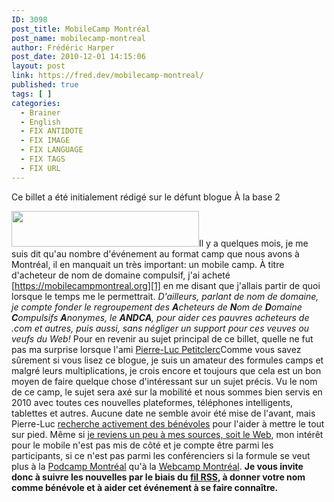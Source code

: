 ```yaml
---
ID: 3098
post_title: MobileCamp Montréal
post_name: mobilecamp-montreal
author: Frédéric Harper
post_date: 2010-12-01 14:15:06
layout: post
link: https://fred.dev/mobilecamp-montreal/
published: true
tags: [ ]
categories:
  - Brainer
  - English
  - FIX ANTIDOTE
  - FIX IMAGE
  - FIX LANGUAGE
  - FIX TAGS
  - FIX URL
---
```

<div id="deadblog">
  Ce billet a été initialement rédigé sur le défunt blogue À la base 2
</div>

<img title="mobmtl-logo" src="http://fred.dev/wp-content/uploads/2010/12/mobmtl-logo-300x57.jpg" alt="" width="300" height="57" />Il y a quelques mois, je me suis dit qu'au nombre d'événement au format camp que nous avons à Montréal, il en manquait un très important: un mobile camp. À titre d'acheteur de nom de domaine compulsif, j'ai acheté [https://mobilecampmontreal.org][1] en me disant que j'allais partir de quoi lorsque le temps me le permettrait. *D'ailleurs, parlant de nom de domaine, je compte fonder le regroupement des **A**cheteurs de **N**om de **D**omaine **C**ompulsifs **A**nonymes, le **ANDCA**, pour aider ces pauvres acheteurs de .com et autres, puis aussi, sans négliger un support pour ces veuves ou veufs du Web!* Pour en revenir au sujet principal de ce billet, quelle ne fut pas ma surprise lorsque l'ami [Pierre-Luc Petitclerc][2]Comme vous savez sûrement si vous lisez ce blogue, je suis un amateur des formules camps et malgré leurs multiplications, je crois encore et toujours que cela est un bon moyen de faire quelque chose d'intéressant sur un sujet précis. Vu le nom de ce camp, le sujet sera axé sur la mobilité et nous sommes bien servis en 2010 avec toutes ces nouvelles plateformes, téléphones intelligents, tablettes et autres. Aucune date ne semble avoir été mise de l'avant, mais Pierre-Luc [recherche activement des bénévoles][3] pour l'aider à mettre le tout sur pied.
Même si [je reviens un peu à mes sources, soit le Web][4], mon intérêt pour le mobile n'est pas mis de côté et je compte être parmi les participants, si ce n'est pas parmi les conférenciers si la formule se veut plus à la [Podcamp Montréal][5] qu'à la [Webcamp Montréal][6]. **Je vous invite donc à suivre les nouvelles par le biais du [fil RSS][7], à donner votre nom comme bénévole et à aider cet événement à se faire connaître.**

 [1]: https://mobilecampmontreal.org "Site Web du MobileCamp Montréal"
 [2]: https://fusi0n.org/ "Blogue de Pierre-Luc Petitclerc"
 [3]: https://mobilecampmontreal.org/organisation/appel-aux-benevoles/?lang=fr "Billet de MobileCamp Montréal sur l'appel aux bénévoles"
 [4]: https://fred.dev/le-roi-est-mort-vive-le-roi/ "Le roi est mort, vive le roi"
 [5]: https://podcampmontreal.org/ "Site Web de Podcamp Montréal"
 [6]: https://twitter.com/webcampmtl "Compte Twitter de Webcamp Montréal"
 [7]: https://mobilecampmontreal.org/feed/?lang=fr "Fil RSS du site MobileCamp Montréal"